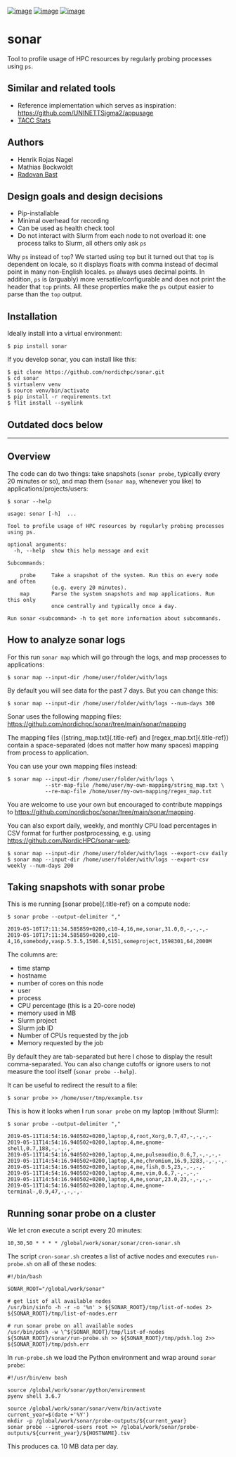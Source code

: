 [![image](https://github.com/NordicHPC/sonar/workflows/Test/badge.svg)](https://github.com/NordicHPC/sonar/actions)
[![image](https://img.shields.io/badge/license-%20GPL--v3.0-blue.svg)](LICENSE)
[![image](https://badge.fury.io/py/sonar.svg)](https://badge.fury.io/py/sonar)


# sonar

Tool to profile usage of HPC resources by regularly probing processes using
`ps`.


## Similar and related tools

- Reference implementation which serves as inspiration:
  <https://github.com/UNINETTSigma2/appusage>
- [TACC Stats](https://github.com/TACC/tacc_stats)


## Authors

- Henrik Rojas Nagel
- Mathias Bockwoldt
- [Radovan Bast](https://bast.fr)


## Design goals and design decisions

- Pip-installable
- Minimal overhead for recording
- Can be used as health check tool
- Do not interact with Slurm from each node to not overload it: one process
  talks to Slurm, all others only ask `ps`

Why `ps` instead of `top`? We started using `top` but it turned out that
`top` is dependent on locale, so it displays floats with comma instead
of decimal point in many non-English locales. `ps` always uses decimal
points. In addition, `ps` is (arguably) more versatile/configurable and
does not print the header that `top` prints. All these properties make
the `ps` output easier to parse than the `top` output.


## Installation

Ideally install into a virtual environment:
```
$ pip install sonar
```

If you develop sonar, you can install like this:
```
$ git clone https://github.com/nordichpc/sonar.git
$ cd sonar
$ virtualenv venv
$ source venv/bin/activate
$ pip install -r requirements.txt
$ flit install --symlink
```


## Outdated docs below

---


Overview
--------

The code can do two things: take snapshots (`sonar probe`, typically
every 20 minutes or so), and map them (`sonar map`, whenever you like)
to applications/projects/users:

    $ sonar --help

    usage: sonar [-h]  ...

    Tool to profile usage of HPC resources by regularly probing processes using ps.

    optional arguments:
      -h, --help  show this help message and exit

    Subcommands:

        probe     Take a snapshot of the system. Run this on every node and often
                  (e.g. every 20 minutes).
        map       Parse the system snapshots and map applications. Run this only
                  once centrally and typically once a day.

    Run sonar <subcommand> -h to get more information about subcommands.


How to analyze sonar logs
-------------------------

For this run `sonar map` which will go through the logs, and map
processes to applications:

    $ sonar map --input-dir /home/user/folder/with/logs

By default you will see data for the past 7 days. But you can change
this:

    $ sonar map --input-dir /home/user/folder/with/logs --num-days 300

Sonar uses the following mapping files:
<https://github.com/nordichpc/sonar/tree/main/sonar/mapping>

The mapping files ([string\_map.txt]{.title-ref} and
[regex\_map.txt]{.title-ref}) contain a space-separated (does not matter
how many spaces) mapping from process to application.

You can use your own mapping files instead:

    $ sonar map --input-dir /home/user/folder/with/logs \
                --str-map-file /home/user/my-own-mapping/string_map.txt \
                --re-map-file /home/user/my-own-mapping/regex_map.txt

You are welcome to use your own but encouraged to contribute mappings to
<https://github.com/nordichpc/sonar/tree/main/sonar/mapping>.

You can also export daily, weekly, and monthly CPU load percentages in
CSV format for further postprocessing, e.g. using
<https://github.com/NordicHPC/sonar-web>:

    $ sonar map --input-dir /home/user/folder/with/logs --export-csv daily
    $ sonar map --input-dir /home/user/folder/with/logs --export-csv weekly --num-days 200


Taking snapshots with sonar probe
---------------------------------

This is me running [sonar probe]{.title-ref} on a compute node:

    $ sonar probe --output-delimiter ","

    2019-05-10T17:11:34.585859+0200,c10-4,16,me,sonar,31.0,0,-,-,-,-
    2019-05-10T17:11:34.585859+0200,c10-4,16,somebody,vasp.5.3.5,1506.4,5151,someproject,1598301,64,2000M

The columns are:
- time stamp
- hostname
- number of cores on this node
- user
- process
- CPU percentage (this is a 20-core node)
- memory used in MB
- Slurm project
- Slurm job ID
- Number of CPUs requested by the job
- Memory requested by the job

By default they are tab-separated but here I chose to display the result
comma-separated. You can also change cutoffs or ignore users to not
measure the tool itself (`sonar probe --help`).

It can be useful to redirect the result to a file:

    $ sonar probe >> /home/user/tmp/example.tsv

This is how it looks when I run `sonar probe` on my laptop (without
Slurm):

    $ sonar probe --output-delimiter ","

    2019-05-11T14:54:16.940502+0200,laptop,4,root,Xorg,0.7,47,-,-,-,-
    2019-05-11T14:54:16.940502+0200,laptop,4,me,gnome-shell,0.7,188,-,-,-,-
    2019-05-11T14:54:16.940502+0200,laptop,4,me,pulseaudio,0.6,7,-,-,-,-
    2019-05-11T14:54:16.940502+0200,laptop,4,me,chromium,16.9,3283,-,-,-,-
    2019-05-11T14:54:16.940502+0200,laptop,4,me,fish,0.5,23,-,-,-,-
    2019-05-11T14:54:16.940502+0200,laptop,4,me,vim,0.6,7,-,-,-,-
    2019-05-11T14:54:16.940502+0200,laptop,4,me,sonar,23.0,23,-,-,-,-
    2019-05-11T14:54:16.940502+0200,laptop,4,me,gnome-terminal-,0.9,47,-,-,-,-


Running sonar probe on a cluster
--------------------------------

We let cron execute a script every 20 minutes:

    10,30,50 * * * * /global/work/sonar/sonar/cron-sonar.sh

The script `cron-sonar.sh` creates a list of active nodes and executes
`run-probe.sh` on all of these nodes:

    #!/bin/bash

    SONAR_ROOT="/global/work/sonar"

    # get list of all available nodes
    /usr/bin/sinfo -h -r -o '%n' > ${SONAR_ROOT}/tmp/list-of-nodes 2> ${SONAR_ROOT}/tmp/list-of-nodes.err

    # run sonar probe on all available nodes
    /usr/bin/pdsh -w \^${SONAR_ROOT}/tmp/list-of-nodes ${SONAR_ROOT}/sonar/run-probe.sh >> ${SONAR_ROOT}/tmp/pdsh.log 2>> ${SONAR_ROOT}/tmp/pdsh.err

In `run-probe.sh` we load the Python environment and wrap around
`sonar probe`:

    #!/usr/bin/env bash

    source /global/work/sonar/python/environment
    pyenv shell 3.6.7

    source /global/work/sonar/sonar/venv/bin/activate
    current_year=$(date +'%Y')
    mkdir -p /global/work/sonar/probe-outputs/${current_year}
    sonar probe --ignored-users root >> /global/work/sonar/probe-outputs/${current_year}/${HOSTNAME}.tsv

This produces ca. 10 MB data per day.
